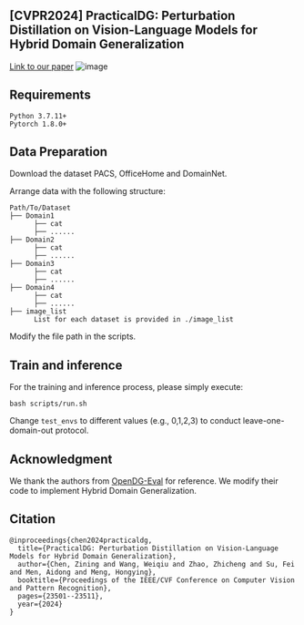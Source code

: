 ## [CVPR2024] PracticalDG: Perturbation Distillation on Vision-Language Models for Hybrid Domain Generalization
[Link to our paper](https://openaccess.thecvf.com/content/CVPR2024/papers/Chen_PracticalDG_Perturbation_Distillation_on_Vision-Language_Models_for_Hybrid_Domain_Generalization_CVPR_2024_paper.pdf)
![image](https://github.com/znchen666/HDG/assets/95161725/327a2f38-a96f-4019-ad2f-2a570c8c6ea8)


## Requirements
```
Python 3.7.11+
Pytorch 1.8.0+
```

## Data Preparation
Download the dataset PACS, OfficeHome and DomainNet.

Arrange data with the following structure:
```
Path/To/Dataset
├── Domain1
      ├── cat
      ├── ......
├── Domain2
      ├── cat
      ├── ......
├── Domain3
      ├── cat
      ├── ......
├── Domain4
      ├── cat
      ├── ......
├── image_list
      List for each dataset is provided in ./image_list 
```
Modify the file path in the scripts.

## Train and inference
For the training and inference process, please simply execute:
```
bash scripts/run.sh
```
Change `test_envs` to different values (e.g., 0,1,2,3) to conduct leave-one-domain-out protocol.

## Acknowledgment
We thank the authors from [OpenDG-Eval](https://github.com/shiralab/OpenDG-Eval) for reference. We modify their code to implement Hybrid Domain Generalization.

## Citation
```
@inproceedings{chen2024practicaldg,
  title={PracticalDG: Perturbation Distillation on Vision-Language Models for Hybrid Domain Generalization},
  author={Chen, Zining and Wang, Weiqiu and Zhao, Zhicheng and Su, Fei and Men, Aidong and Meng, Hongying},
  booktitle={Proceedings of the IEEE/CVF Conference on Computer Vision and Pattern Recognition},
  pages={23501--23511},
  year={2024}
}
```
